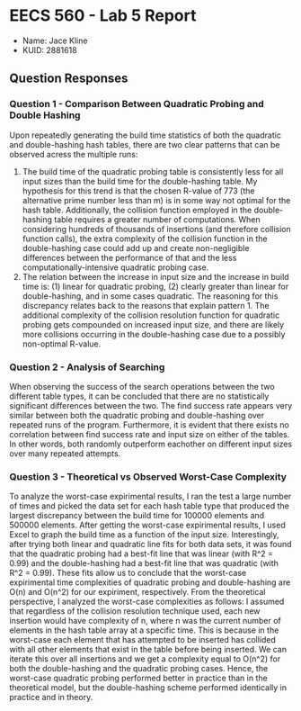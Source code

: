 # EECS 560 - Lab 5 Report
* Name: Jace Kline
* KUID: 2881618

## Question Responses
### Question 1 - Comparison Between Quadratic Probing and Double Hashing
Upon repeatedly generating the build time statistics of both the quadratic and double-hashing hash tables, there are two clear patterns that can be observed acress the multiple runs:
1. The build time of the quadratic probing table is consistently less for all input sizes than the build time for the double-hashing table. My hypothesis for this trend is that the chosen R-value of 773 (the alternative prime number less than m) is in some way not optimal for the hash table. Additionally, the collision function employed in the double-hashing table requires a greater number of computations. When considering hundreds of thousands of insertions (and therefore collision function calls), the extra complexity of the collision function in the double-hashing case could add up and create non-negligible differences between the performance of that and the less computationally-intensive quadratic probing case.
2. The relation between the increase in input size and the increase in build time is: (1) linear for quadratic probing, (2) clearly greater than linear for double-hashing, and in some cases quadratic. The reasoning for this discrepancy relates back to the reasons that explain pattern 1. The additional complexity of the collision resolution function for quadratic probing gets compounded on increased input size, and there are likely more collisions occurring in the double-hashing case due to a possibly non-optimal R-value.

### Question 2 - Analysis of Searching
When observing the success of the search operations between the two different table types, it can be concluded that there are no statistically significant differences between the two. The find success rate appears very similar between both the quadratic probing and double-hashing over repeated runs of the program. Furthermore, it is evident that there exists no correlation between find success rate and input size on either of the tables. In other words, both randomly outperform eachother on different input sizes over many repeated attempts.

### Question 3 - Theoretical vs Observed Worst-Case Complexity
To analyze the worst-case expirimental results, I ran the test a large number of times and picked the data set for each hash table type that produced the largest discrepancy between the build time for 100000 elements and 500000 elements. After getting the worst-case expirimental results, I used Excel to graph the build time as a function of the input size. Interestingly, after trying both linear and quadratic line fits for both data sets, it was found that the quadratic probing had a best-fit line that was linear (with R^2 = 0.99) and the double-hashing had a best-fit line that was quadratic (with R^2 = 0.99). These fits allow us to conclude that the worst-case expirimental time complexities of quadratic probing and double-hashing are O(n) and O(n^2) for our expiriment, respectively. From the theoretical perspective, I analyzed the worst-case complexities as follows: I assumed that regardless of the collision resolution technique used, each new insertion would have complexity of n, where n was the current number of elements in the hash table array at a specific time. This is because in the worst-case each element that has attempted to be inserted has collided with all other elements that exist in the table before being inserted. We can iterate this over all insertions and we get a complexity equal to O(n^2) for both the double-hashing and the quadratic probing cases. Hence, the worst-case quadratic probing performed better in practice than in the theoretical model, but the double-hashing scheme performed identically in practice and in theory.
